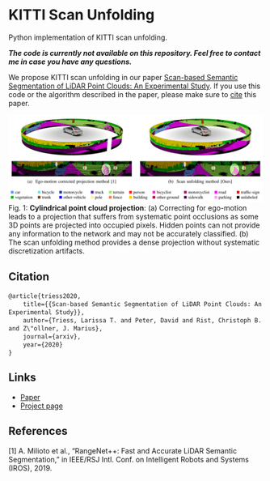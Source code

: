 # KITTI Scan Unfolding

Python implementation of KITTI scan unfolding.

**_The code is currently not available on this repository.
Feel free to contact me in case you have any questions._**

We propose KITTI scan unfolding in our paper
[Scan-based Semantic Segmentation of LiDAR Point Clouds: An Experimental Study](https://arxiv.org/pdf/2004.11803.pdf).
If you use this code or the algorithm described in the paper, please make sure to [cite](#citation) this paper.

![teaser](docs/images/teaser.png)
Fig. 1: **Cylindrical point cloud projection**:
(a) Correcting for ego-motion leads to a projection that suffers from systematic
point occlusions as some 3D points are projected into occupied pixels.
Hidden points can not provide any information to the network and may not be accurately classified.
(b) The scan unfolding method provides a dense projection without systematic discretization artifacts.

## Citation
```
@article{triess2020,
    title={{Scan-based Semantic Segmentation of LiDAR Point Clouds: An Experimental Study}},
    author={Triess, Larissa T. and Peter, David and Rist, Christoph B. and Z\"ollner, J. Marius},
    journal={arxiv},
    year={2020}
}
```

## Links
* [Paper](https://arxiv.org/pdf/2004.11803.pdf)
* [Project page](http://ltriess.github.io/scan-semseg)

## References

[1] A. Milioto et al., “RangeNet++: Fast and Accurate LiDAR Semantic Segmentation,”
in IEEE/RSJ Intl. Conf. on Intelligent Robots and Systems (IROS), 2019.

